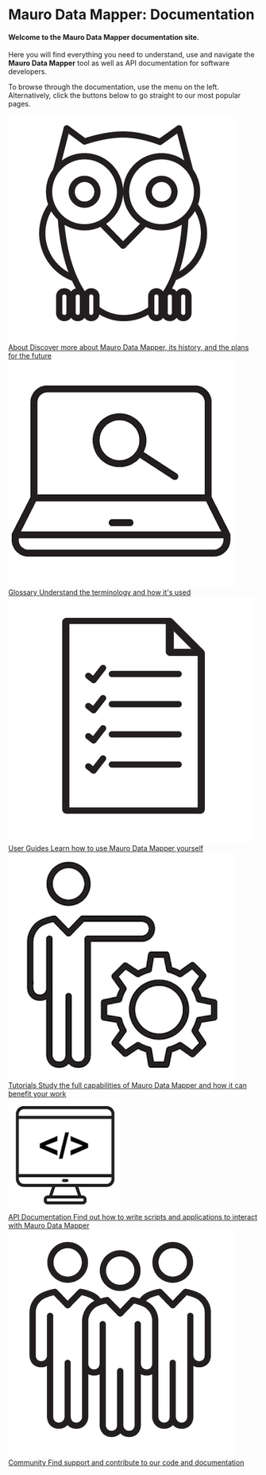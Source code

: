 # Mauro Data Mapper: Documentation

#### Welcome to the Mauro Data Mapper documentation site.

Here you will find everything you need to understand, use and navigate the **Mauro Data Mapper** tool as well as API documentation for software developers.

To browse through the documentation, use the menu on the left. Alternatively, click the buttons below to go straight to our most popular pages.


<a href="about/introduction">
    <div class="home-page-button">
        <img src="home/About%20icon_edited.jpg"/>
        <div class="home-page-button-text">
            <span class="home-page-button-title">About</span>
            <span class="home-page-button-summary">Discover more about Mauro Data Mapper, its history, and the plans for the future</span>
        </div>
    </div>
</a>

<a href="glossary/glossary">
    <div class="home-page-button">
        <img src="home/Glossary%20icon_edited.jpg"/>
        <div class="home-page-button-text">
            <span class="home-page-button-title">Glossary</span>
            <span class="home-page-button-summary">Understand the terminology and how it's used</span>
        </div>
    </div>
</a>

<a href="user-guides/introduction">
    <div class="home-page-button">
        <img src="home/User%20guides%20icon_edited.jpg"/>
        <div class="home-page-button-text">
            <span class="home-page-button-title">User Guides</span>
            <span class="home-page-button-summary">Learn how to use Mauro Data Mapper yourself</span>
        </div>
    </div>
</a>

<a href="tutorials/introduction">
    <div class="home-page-button">
        <img src="home/Tutorials%20icon_edited.jpg"/>
        <div class="home-page-button-text">
            <span class="home-page-button-title">Tutorials</span>
            <span class="home-page-button-summary">Study the full capabilities of Mauro Data Mapper and how it can benefit your work</span>
        </div>
    </div>
</a>

<a href="rest-api/introduction">
    <div class="home-page-button">
        <img src="home/API%20documentation%20icon_edited.png"/>
        <div class="home-page-button-text">
            <span class="home-page-button-title">API Documentation</span>
            <span class="home-page-button-summary">Find out how to write scripts and applications to interact with Mauro Data Mapper</span>
        </div>
    </div>
</a>

<a href="community/support">
    <div class="home-page-button">
        <img src="home/Community%20icon_edited.jpg"/>
        <div class="home-page-button-text">
            <span class="home-page-button-title">Community</span>
            <span class="home-page-button-summary">Find support and contribute to our code and documentation</span>
        </div>
    </div>
</a>